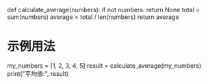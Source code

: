 def calculate_average(numbers):
    if not numbers:
        return None
    total = sum(numbers)
    average = total / len(numbers)
    return average

# 示例用法
my_numbers = [1, 2, 3, 4, 5]
result = calculate_average(my_numbers)
print("平均值:", result)
